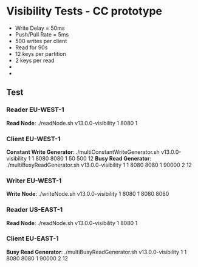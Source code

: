 # Visibility Tests - CC prototype
- Write Delay = 50ms
- Push/Pull Rate = 5ms
- 500 writes per client
- Read for 90s
- 12 keys per partition
- 2 keys per read
- <!-- TODO: specify client machine -->
- <!-- TODO: specify server machine -->

## Test
<!-- TODO: replace <R> an <W> placeholders with the number of read and write clients -->

### Reader EU-WEST-1
**Read Node**: ./readNode.sh v13.0.0-visibility 1 8080 1

### Client EU-WEST-1
**Constant Write Generator**: ./multiConstantWriteGenerator.sh v13.0.0-visibility 1 1 8080 <read-eu-ip> 8080 <write-ip> 1 50 500 12 <W>
**Busy Read Generator**: ./multiBusyReadGenerator.sh v13.0.0-visibility 1 1 8080 <read-eu-ip> 8080 <write-ip> 1 90000 2 12 <R>

### Writer EU-WEST-1
**Write Node**: ./writeNode.sh v13.0.0-visibility 1 8080 1 8080 <read-eu-ip> 8080 <read-us-ip> 

### Reader US-EAST-1
**Read Node**: ./readNode.sh v13.0.0-visibility 1 8080 1

### Client EU-EAST-1
**Busy Read Generator**: ./multiBusyReadGenerator.sh v13.0.0-visibility 1 1 8080 <read-us-ip> 8080 <write-ip> 1 90000 2 12 <R>

<!-- TODO: spread write nodes across both regions and repeat one of the tests for 1, 2, 3, 4, 6 partitions  -->